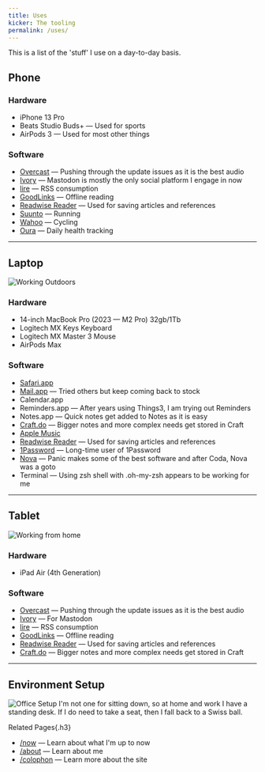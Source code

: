 ```yaml
---
title: Uses
kicker: The tooling
permalink: /uses/
---
```


This is a list of the 'stuff' I use on a day-to-day basis.

## Phone

### Hardware

- iPhone 13 Pro
- Beats Studio Buds+ — Used for sports
- AirPods 3 — Used for most other things

### Software

- [Overcast](https://overcast.fm/) — Pushing through the update issues as it is the best audio
- [Ivory](https://tapbots.com/ivory/) — Mastodon is mostly the only social platform I engage in now
- [lire](https://www.lireapp.com) — RSS consumption
- [GoodLinks](https://goodlinks.app) — Offline reading
- [Readwise Reader](https://readwise.io/read) — Used for saving articles and references
- [Suunto](https://www.suunto.com/en-gb/suunto-app/suunto-app-2022/) — Running
- [Wahoo](https://uk.wahoofitness.com/fitness-apps) — Cycling
- [Oura](https://ouraring.com) — Daily health tracking

---

## Laptop

![Working Outdoors](/images/pages/IMG_1361.jpg 'Working outside')

### Hardware

- 14-inch MacBook Pro (2023 — M2 Pro) 32gb/1Tb
- Logitech MX Keys Keyboard
- Logitech MX Master 3 Mouse
- AirPods Max

### Software

- [Safari.app](https://www.apple.com/uk/safari/)
- [Mail.app](https://www.icloud.com/mail/) — Tried others but keep coming back to stock
- Calendar.app
- Reminders.app — After years using Things3, I am trying out Reminders
- Notes.app — Quick notes get added to Notes as it is easy
- [Craft.do](https://www.craft.do) — Bigger notes and more complex needs get stored in Craft
- [Apple Music](https://www.apple.com/uk/apple-music/)
- [Readwise Reader](https://readwise.io/read) — Used for saving articles and references
- [1Password](https://1password.com) — Long-time user of 1Password
- [Nova](https://nova.app) — Panic makes some of the best software and after Coda, Nova was a goto
- Terminal — Using zsh shell with .oh-my-zsh appears to be working for me

---

## Tablet

![Working from home](/images/pages/IMG_0437.jpg 'Working from home')

### Hardware

- iPad Air (4th Generation)

### Software

- [Overcast](https://overcast.fm/) — Pushing through the update issues as it is the best audio
- [Ivory](https://tapbots.com/ivory/) — For Mastodon
- [lire](https://www.lireapp.com) — RSS consumption
- [GoodLinks](https://goodlinks.app) — Offline reading
- [Readwise Reader](https://readwise.io/read) — Used for saving articles and references
- [Craft.do](https://www.craft.do) — Bigger notes and more complex needs get stored in Craft

---

## Environment Setup

![Office Setup](/images/pages/IMG_1225.jpg 'Office setup')
I'm not one for sitting down, so at home and work I have a standing desk. If I do need to take a seat, then I fall back to a Swiss ball.

<div class="page--related">

Related Pages{.h3}

- [/now](/now/) — Learn about what I'm up to now
- [/about](/about/) — Learn about me
- [/colophon](/colophon/) — Learn more about the site

</div>
